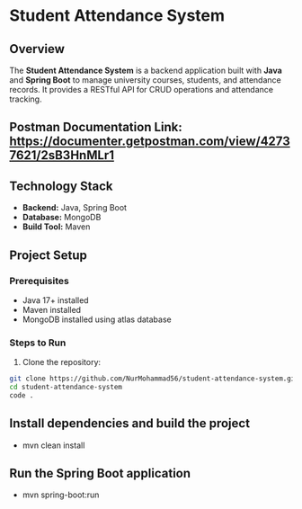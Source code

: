 # Student Attendance System

## Overview
The **Student Attendance System** is a backend application built with **Java** and **Spring Boot** to manage university courses, students, and attendance records. It provides a RESTful API for CRUD operations and attendance tracking.

## Postman Documentation Link: https://documenter.getpostman.com/view/42737621/2sB3HnMLr1

## Technology Stack
- **Backend:** Java, Spring Boot  
- **Database:** MongoDB  
- **Build Tool:** Maven  

## Project Setup

### Prerequisites
- Java 17+ installed  
- Maven installed  
- MongoDB installed using atlas database

### Steps to Run
1. Clone the repository:
```bash
git clone https://github.com/NurMohammad56/student-attendance-system.git
cd student-attendance-system
code .
```

## Install dependencies and build the project
- mvn clean install

## Run the Spring Boot application
- mvn spring-boot:run
